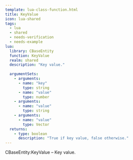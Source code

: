 ```yaml
---
template: lua-class-function.html
title: KeyValue
icon: lua-shared
tags:
  - lua
  - shared
  - needs-verification
  - needs-example
lua:
  library: CBaseEntity
  function: KeyValue
  realm: shared
  description: "Key value."
  
  argumentSets:
    - arguments:
      - name: "key"
        type: string
      - name: "value"
        type: number
    - arguments:
      - name: "value"
        type: string
    - arguments:
      - name: "value"
        type: Vector
  returns:
    - type: boolean
      description: "True if key value, false otherwise."
---
```


<div class="lua__search__keywords">
CBaseEntity:KeyValue &#x2013; Key value.
</div>
